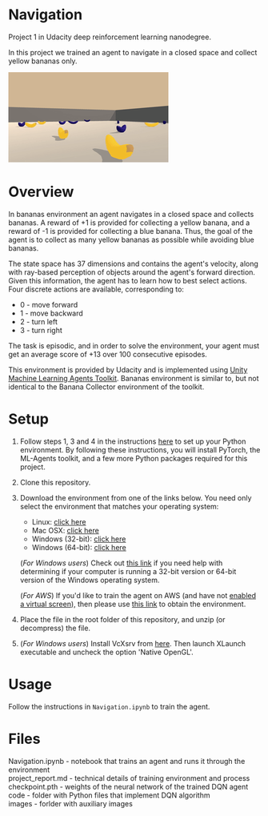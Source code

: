 
[image1]: ./images/trained_agent.gif "trained agent" 

# Navigation

Project 1 in Udacity deep reinforcement learning nanodegree.

In this project we trained an agent to navigate in a closed space and collect yellow bananas only. 

![alt text][image1]

# Overview

In bananas environment an agent navigates in a closed space and collects bananas. A reward of +1 is provided for collecting a yellow banana, and a reward of -1 is provided for collecting a blue banana. Thus, the goal of the agent is to collect as many yellow bananas as possible while avoiding blue bananas.

The state space has 37 dimensions and contains the agent's velocity, along with ray-based perception of objects around the agent's forward direction. Given this information, the agent has to learn how to best select actions. Four discrete actions are available, corresponding to:

* 0 - move forward
* 1 - move backward
* 2 - turn left
* 3 - turn right

The task is episodic, and in order to solve the environment, your agent must get an average score of +13 over 100 consecutive episodes.

This environment is provided by Udacity and is implemented using 
[Unity Machine Learning Agents Toolkit](https://github.com/Unity-Technologies/ml-agents). Bananas environment is similar to, but not identical to the Banana Collector environment of the toolkit. 

# Setup 

1. Follow steps 1, 3 and 4 in the instructions [here](https://github.com/udacity/deep-reinforcement-learning#dependencies) to set up your Python environment. By following these instructions, you will install PyTorch, the ML-Agents toolkit, and a few more Python packages required for this project.

2. Clone this repository.

3. Download the environment from one of the links below.  You need only select the environment that matches your operating system:
    - Linux: [click here](https://s3-us-west-1.amazonaws.com/udacity-drlnd/P1/Banana/Banana_Linux.zip)
    - Mac OSX: [click here](https://s3-us-west-1.amazonaws.com/udacity-drlnd/P1/Banana/Banana.app.zip)
    - Windows (32-bit): [click here](https://s3-us-west-1.amazonaws.com/udacity-drlnd/P1/Banana/Banana_Windows_x86.zip)
    - Windows (64-bit): [click here](https://s3-us-west-1.amazonaws.com/udacity-drlnd/P1/Banana/Banana_Windows_x86_64.zip)
    
    (_For Windows users_) Check out [this link](https://support.microsoft.com/en-us/help/827218/how-to-determine-whether-a-computer-is-running-a-32-bit-version-or-64) if you need help with determining if your computer is running a 32-bit version or 64-bit version of the Windows operating system.

    (_For AWS_) If you'd like to train the agent on AWS (and have not [enabled a virtual screen](https://github.com/Unity-Technologies/ml-agents/blob/master/docs/Training-on-Amazon-Web-Service.md)), then please use [this link](https://s3-us-west-1.amazonaws.com/udacity-drlnd/P1/Banana/Banana_Linux_NoVis.zip) to obtain the environment.

4. Place the file in the root folder of this repository, and unzip (or decompress) the file. 

5. (_For Windows users_)  Install VcXsrv from [here](https://sourceforge.net/projects/vcxsrv/). Then launch XLaunch executable and uncheck the option 'Native OpenGL'. 

# Usage   
Follow the instructions in `Navigation.ipynb` to train the agent.

# Files

Navigation.ipynb - notebook that trains an agent and runs it through the environment  
project_report.md - technical details of training environment and process  
checkpoint.pth - weights of the neural network of the trained DQN agent  
code - folder with Python files that implement DQN algorithm  
images - forlder with auxiliary images


